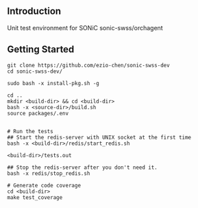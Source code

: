 ## Introduction
Unit test environment for SONiC sonic-swss/orchagent

## Getting Started
```
git clone https://github.com/ezio-chen/sonic-swss-dev
cd sonic-swss-dev/

sudo bash -x install-pkg.sh -g

cd ..
mkdir <build-dir> && cd <build-dir>
bash -x <source-dir>/build.sh
source packages/.env


# Run the tests
## Start the redis-server with UNIX socket at the first time
bash -x <build-dir>/redis/start_redis.sh

<build-dir>/tests.out

## Stop the redis-server after you don't need it.
bash -x redis/stop_redis.sh

# Generate code coverage
cd <build-dir>
make test_coverage